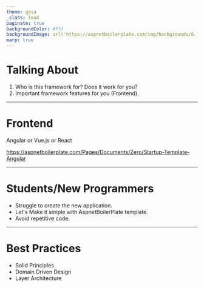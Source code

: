 ```yaml
---
theme: gaia
_class: lead
paginate: true
backgroundColor: #fff
backgroundImage: url('https://aspnetboilerplate.com/img/backgrounds/6.jpg')
marp: true
---
```


# Talking About

1. Who is this framework for? Does it work for you?
2. Important framework features for you (Frontend).

---

# Frontend

Angular or Vue.js or React

https://aspnetboilerplate.com/Pages/Documents/Zero/Startup-Template-Angular

---

# Students/New Programmers

- Struggle to create the new application.
- Let's Make it simple with AspnetBoilerPlate template.
- Avoid repetitive code.

---

# Best Practices

- Solid Principles
- Domain Driven Design
- Layer Architecture
